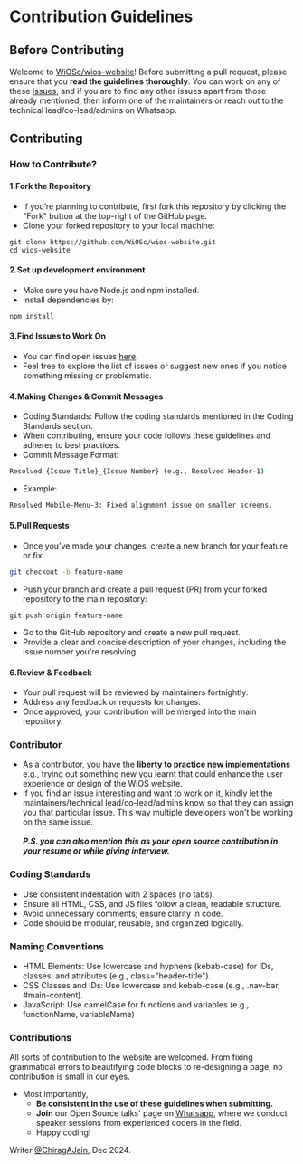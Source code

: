 # Contribution Guidelines

## Before Contributing
Welcome to [WiOSc/wios-website](https://github.com/WiOSc/wios-website/)! Before submitting a pull request, please ensure that you **read the guidelines thoroughly**. You can work on any of these [Issues](https://github.com/WiOSc/wios-website/issues), and if you are to find any other issues apart from those already mentioned, then inform one of the maintainers or reach out to the technical lead/co-lead/admins on Whatsapp. 

## Contributing
### How to Contribute?
#### 1.Fork the Repository
 - If you’re planning to contribute, first fork this repository by clicking the "Fork" button at the top-right of the GitHub page.
 - Clone your forked repository to your local machine:

```
git clone https://github.com/WiOSc/wios-website.git
cd wios-website
```
#### 2.Set up development environment
 - Make sure you have Node.js and npm installed.
 - Install dependencies by:
```
npm install
```
#### 3.Find Issues to Work On
 - You can find open issues [here](https://github.com/WiOSc/wios-website/issues).
 - Feel free to explore the list of issues or suggest new ones if you notice something missing or problematic.
#### 4.Making Changes & Commit Messages
 - Coding Standards: Follow the coding standards mentioned in the Coding Standards section.
 - When contributing, ensure your code follows these guidelines and adheres to best practices.
 - Commit Message Format:
```bash
Resolved {Issue Title}_{Issue Number} (e.g., Resolved Header-1)
```
 - Example:
```bash
Resolved Mobile-Menu-3: Fixed alignment issue on smaller screens.
```
#### 5.Pull Requests
 - Once you’ve made your changes, create a new branch for your feature or fix:
```bash
git checkout -b feature-name
```
- Push your branch and create a pull request (PR) from your forked repository to the main repository:
```
git push origin feature-name
```
 - Go to the GitHub repository and create a new pull request.
 - Provide a clear and concise description of your changes, including the issue number you're resolving.
#### 6.Review & Feedback
 - Your pull request will be reviewed by maintainers fortnightly.
 - Address any feedback or requests for changes.
 - Once approved, your contribution will be merged into the main repository.
### Contributor
- As a contributor, you have the __liberty to practice new implementations__ e.g., trying out something new you learnt that could enhance the user experience or design of the WiOS website.
- If you find an issue interesting and want to work on it, kindly let the maintainers/technical lead/co-lead/admins know so that they can assign you that particular issue. This way multiple developers won't be working on the same issue.<br><br>
 *__P.S. you can also mention this as your open source contribution in your resume or while giving interview.__*
  
### Coding Standards
 - Use consistent indentation with 2 spaces (no tabs).
 - Ensure all HTML, CSS, and JS files follow a clean, readable structure.
 - Avoid unnecessary comments; ensure clarity in code.
 - Code should be modular, reusable, and organized logically.
### Naming Conventions
 - HTML Elements: Use lowercase and hyphens (kebab-case) for IDs, classes, and attributes (e.g., class="header-title").
 - CSS Classes and IDs: Use lowercase and kebab-case (e.g., .nav-bar, #main-content).
 - JavaScript: Use camelCase for functions and variables (e.g., functionName, variableName)
### Contributions
All sorts of contribution to the website are welcomed. From fixing grammatical errors to beautifying code blocks to re-designing a page, no contribution is small in our eyes. 

- Most importantly,
  - __Be consistent in the use of these guidelines when submitting.__
  - __Join__ our Open Source talks' page on [Whatsapp](https://chat.whatsapp.com/EbP55UnqDuL31dtYb93dE0), where we conduct speaker sessions from experienced coders in the field.
  - Happy coding!
 
Writer [@ChiragAJain](https://github.com/ChiragAJain), Dec 2024.

